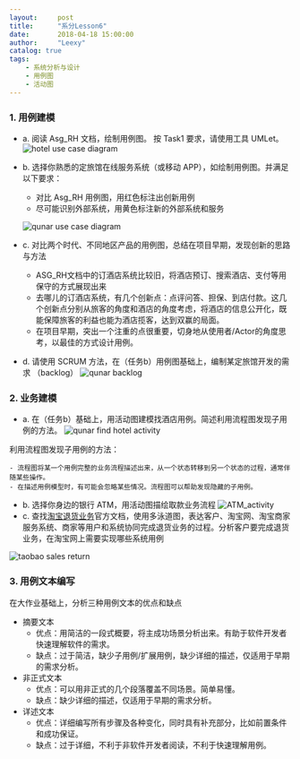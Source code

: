 ```yaml
---
layout:     post
title:      "系分Lesson6"
date:       2018-04-18 15:00:00
author:     "Leexy"
catalog: true
tags:
    - 系统分析与设计 
    - 用例图 
    - 活动图 
---
```


### 1. 用例建模
 
 - a. 阅读 Asg_RH 文档，绘制用例图。 按 Task1 要求，请使用工具 UMLet。
 ![hotel use case diagram](../img/post_img/2018-04-17-Lesson6/hotel_use_case.png)
 - b. 选择你熟悉的定旅馆在线服务系统（或移动 APP），如绘制用例图。并满足以下要求：
	- 对比 Asg_RH 用例图，用红色标注出创新用例
	- 尽可能识别外部系统，用黄色标注新的外部系统和服务

	![qunar use case diagram](../img/post_img/2018-04-17-Lesson6/qunar_use_case.png)
 - c. 对比两个时代、不同地区产品的用例图，总结在项目早期，发现创新的思路与方法

 	- ASG_RH文档中的订酒店系统比较旧，将酒店预订、搜索酒店、支付等用保守的方式展现出来
 	- 去哪儿的订酒店系统，有几个创新点：点评问答、担保、到店付款。这几个创新点分别从旅客的角度和酒店的角度考虑，将酒店的信息公开化，既能保障旅客的利益也能为酒店揽客，达到双赢的局面。
 	- 在项目早期，突出一个注重的点很重要，切身地从使用者/Actor的角度思考，以最佳的方式设计用例。
 - d. 请使用 SCRUM 方法，在（任务b）用例图基础上，编制某定旅馆开发的需求 （backlog） 
 	![qunar backlog](../img/post_img/2018-04-17-Lesson6/qunar_backlog.png)


### 2. 业务建模

 - a. 在（任务b）基础上，用活动图建模找酒店用例。简述利用流程图发现子用例的方法。
 ![qunar find hotel activity](../img/post_img/2018-04-17-Lesson6/qunar_activity.png)

 利用流程图发现子用例的方法：

 	- 流程图将某一个用例完整的业务流程描述出来，从一个状态转移到另一个状态的过程，通常伴随某些操作。
 	- 在描述用例模型时，有可能会忽略某些情况。流程图可以帮助发现隐藏的子用例。

 - b. 选择你身边的银行 ATM，用活动图描绘取款业务流程
 ![ATM_activity](../img/post_img/2018-04-17-Lesson6/ATM_activity.png)
 - c. 查找[淘宝退货业务](https://consumerservice.taobao.com/self-help#page=issue-detail&knowledgeId=1119776)官方文档，使用多泳道图，表达客户、淘宝网、淘宝商家服务系统、商家等用户和系统协同完成退货业务的过程。分析客户要完成退货业务，在淘宝网上需要实现哪些系统用例

 ![taobao sales return](../img/post_img/2018-04-17-Lesson6/taobao.png)

### 3. 用例文本编写
 
在大作业基础上，分析三种用例文本的优点和缺点

 - 摘要文本
 	- 优点：用简洁的一段式概要，将主成功场景分析出来。有助于软件开发者快速理解软件的需求。
 	- 缺点：过于简洁，缺少子用例/扩展用例，缺少详细的描述，仅适用于早期的需求分析。
 - 非正式文本
 	- 优点：可以用非正式的几个段落覆盖不同场景。简单易懂。
 	- 缺点：缺少详细的描述，仅适用于早期的需求分析。
 - 详述文本
 	- 优点：详细编写所有步骤及各种变化，同时具有补充部分，比如前置条件和成功保证。
 	- 缺点：过于详细，不利于非软件开发者阅读，不利于快速理解用例。